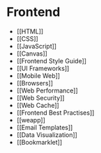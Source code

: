 # Frontend


- [[HTML]]
- [[CSS]]
- [[JavaScript]]
- [[Canvas]]
- [[Frontend Style Guide]]
- [[UI Frameworks]]
- [[Mobile Web]]
- [[Browsers]]
- [[Web Performance]]
- [[Web Security]]
- [[Web Cache]]
- [[Frontend Best Practises]]
- [[weapp]]
- [[Email Templates]]
- [[Data Visualization]]
- [[Bookmarklet]]
